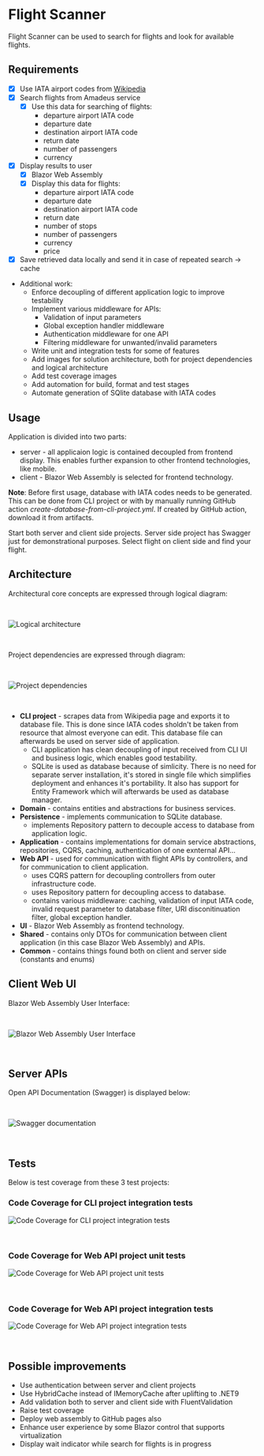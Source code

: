 # Flight Scanner
Flight Scanner can be used to search for flights and look for available flights.

## Requirements
* [x] Use IATA airport codes from [Wikipedia](https://en.wikipedia.org/wiki/List_of_airports_by_IATA_code:_A)
* [x] Search flights from Amadeus service
    * [x] Use this data for searching of flights:
        - departure airport IATA code
        - departure date
        - destination airport IATA code
        - return date
        - number of passengers
        - currency
* [x] Display results to user
    * [x] Blazor Web Assembly
    * [x] Display this data for flights:
        - departure airport IATA code
        - departure date
        - destination airport IATA code
        - return date
        - number of stops
        - number of passengers
        - currency
        - price
* [x] Save retrieved data locally and send it in case of repeated search -> cache
- Additional work:
    - Enforce decoupling of different application logic to improve testability
    - Implement various middleware for APIs:
        - Validation of input parameters
        - Global exception handler middleware
        - Authentication middleware for one API
        - Filtering middleware for unwanted/invalid parameters
    - Write unit and integration tests for some of features
    - Add images for solution architecture, both for project dependencies and logical architecture
    - Add test coverage images
    - Add automation for build, format and test stages
    - Automate generation of SQlite database with IATA codes

## Usage
Application is divided into two parts:
- server - all applicaion logic is contained decoupled from frontend display. This enables further expansion to other frontend technologies, like mobile.
- client - Blazor Web Assembly is selected for frontend technology.

**Note**: Before first usage, database with IATA codes needs to be generated. This can be done from CLI project or with by manually running GitHub action *create-database-from-cli-project.yml*. If created by GitHub action, download it from artifacts.

Start both server and client side projects. Server side project has Swagger just for demonstrational purposes. Select flight on client side and find your flight.

## Architecture
Architectural core concepts are expressed through logical diagram:

<br/>

![Logical architecture](documentation/images/architecture/logical-architecture.png)

<br/>

Project dependencies are expressed through diagram:

<br/>

![Project dependencies](documentation/images/architecture/project-dependencies.png)

<br/>

- **CLI project** - scrapes data from Wikipedia page and exports it to database file. This is done since IATA codes sholdn't be taken from resource that almost everyone can edit. This database file can afterwards be used on server side of application.
    - CLI application has clean decoupling of input received from CLI UI and business logic, which enables good testability.
    - SQLite is used as database because of simlicity. There is no need for separate server installation, it's stored in single file which simplifies deployment and enhances it's portability. It also has support for Entity Framework which will afterwards be used as database manager.
- **Domain** - contains entities and abstractions for business services.
- **Persistence** - implements communication to SQLite database.
    - implements Repository pattern to decouple access to database from application logic.
- **Application** - contains implementations for domain service abstractions, repositories, CQRS, caching, authentication of one exnternal API...
- **Web API** - used for communication with flight APIs by controllers, and for communication to client application.
    - uses CQRS pattern for decoupling controllers from outer infrastructure code.
    - uses Repository pattern for decoupling access to database.
    - contains various middleware: caching, validation of input IATA code, invalid request parameter to database filter, URI disconitinuation filter, global exception handler.
- **UI** - Blazor Web Assembly as frontend technology.
- **Shared** - contains only DTOs for communication between client application (in this case Blazor Web Assembly) and APIs.
- **Common** - contains things found both on client and server side (constants and enums)

## Client Web UI
Blazor Web Assembly User Interface:

<br/>

![Blazor Web Assembly User Interface](documentation/images/web-ui/blazor-web-assembly-ui.png)

<br/>

## Server APIs
Open API Documentation (Swagger) is displayed below:

<br/>

![Swagger documentation](documentation/images/apis/apis-display-in-swagger.png)

<br/>

## Tests
Below is test coverage from these 3 test projects:

### Code Coverage for CLI project integration tests
![Code Coverage for CLI project integration tests](documentation/images/test-reports/CLI%20project%20-%20Integration%20tests.png)

<br/>

### Code Coverage for Web API project unit tests
![Code Coverage for Web API project unit tests](documentation/images/test-reports/WebApi%20project%20-%20Unit%20tests.png)

<br/>

### Code Coverage for Web API project integration tests
![Code Coverage for Web API project integration tests](documentation/images/test-reports/WebApi%20project%20-%20Integration%20tests.png)

<br/>

## Possible improvements
- Use authentication between server and client projects
- Use HybridCache instead of IMemoryCache after uplifting to .NET9
- Add validation both to server and client side with FluentValidation
- Raise test coverage
- Deploy web assembly to GitHub pages also
- Enhance user experience by some Blazor control that supports virtualization
- Display wait indicator while search for flights is in progress